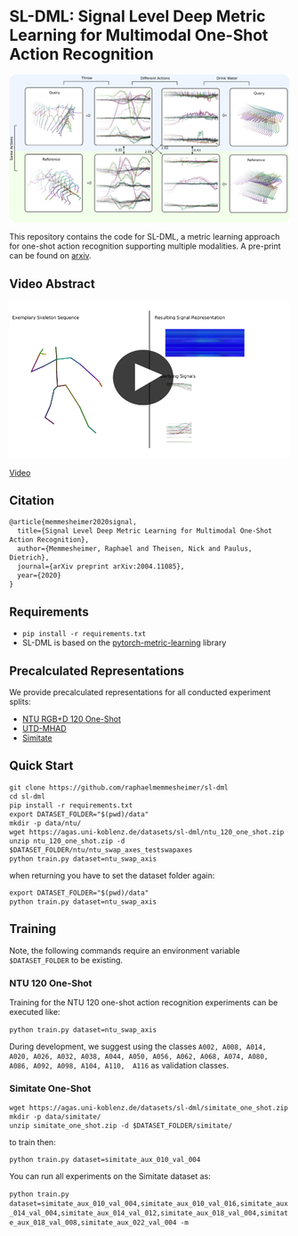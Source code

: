 # SL-DML: Signal Level Deep Metric Learning for Multimodal One-Shot Action Recognition

![SL-DML Overview](images/example.png)

This repository contains the code for SL-DML, a metric learning approach for one-shot action recognition supporting multiple modalities. A pre-print can be found on [arxiv](https://arxiv.org/pdf/2004.11085.pdf).

## Video Abstract


[![SL-DML Overview](images/sl-dml_video_preview.png)](https://userpages.uni-koblenz.de/~raphael/videos/sl-dml.mp4)

[Video](https://userpages.uni-koblenz.de/~raphael/videos/sl-dml.mp4)

## Citation

```
@article{memmesheimer2020signal,
  title={Signal Level Deep Metric Learning for Multimodal One-Shot Action Recognition},
  author={Memmesheimer, Raphael and Theisen, Nick and Paulus, Dietrich},
  journal={arXiv preprint arXiv:2004.11085},
  year={2020}
}
```

## Requirements

* `pip install -r requirements.txt`
*  SL-DML is based on the [pytorch-metric-learning](https://github.com/KevinMusgrave/pytorch-metric-learning) library

## Precalculated Representations

We provide precalculated representations for all conducted experiment splits:

* [NTU RGB+D 120 One-Shot](https://agas.uni-koblenz.de/datasets/sl-dml/ntu_120_one_shot.zip)
* [UTD-MHAD](https://agas.uni-koblenz.de/datasets/sl-dml/utdmhad_one_shot.zip)
* [Simitate](https://agas.uni-koblenz.de/datasets/sl-dml/simitate_one_shot.zip) 

## Quick Start


```
git clone https://github.com/raphaelmemmesheimer/sl-dml
cd sl-dml
pip install -r requirements.txt
export DATASET_FOLDER="$(pwd)/data"
mkdir -p data/ntu/
wget https://agas.uni-koblenz.de/datasets/sl-dml/ntu_120_one_shot.zip
unzip ntu_120_one_shot.zip -d $DATASET_FOLDER/ntu/ntu_swap_axes_testswapaxes
python train.py dataset=ntu_swap_axis
```
when returning you have to set the dataset folder again:

```
export DATASET_FOLDER="$(pwd)/data"
python train.py dataset=ntu_swap_axis
```

## Training

Note, the following commands require an environment variable `$DATASET_FOLDER` to be existing.

### NTU 120 One-Shot

Training for the NTU 120 one-shot action recognition experiments can be executed like:

`python train.py dataset=ntu_swap_axis`

During development, we suggest using the classes `A002, A008, A014, A020, A026, A032, A038, A044, A050, A056, A062, A068, A074, A080, A086, A092, A098, A104, A110,  A116` as validation classes.

### Simitate One-Shot

```
wget https://agas.uni-koblenz.de/datasets/sl-dml/simitate_one_shot.zip
mkdir -p data/simitate/
unzip simitate_one_shot.zip -d $DATASET_FOLDER/simitate/
```

to train then:
```
python train.py dataset=simitate_aux_010_val_004
```

You can run all experiments on the Simitate dataset as:

`python train.py dataset=simitate_aux_010_val_004,simitate_aux_010_val_016,simitate_aux_014_val_004,simitate_aux_014_val_012,simitate_aux_018_val_004,simitate_aux_018_val_008,simitate_aux_022_val_004 -m`
